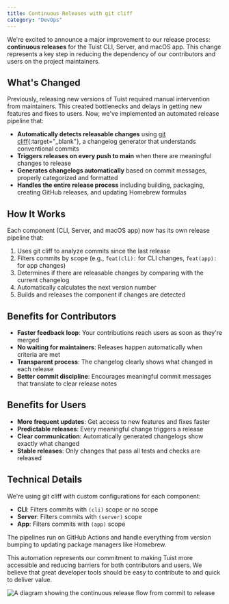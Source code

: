 ```yaml
---
title: Continuous Releases with git cliff
category: "DevOps"
---
```


We're excited to announce a major improvement to our release process: **continuous releases** for the Tuist CLI, Server, and macOS app. This change represents a key step in reducing the dependency of our contributors and users on the project maintainers.

## What's Changed

Previously, releasing new versions of Tuist required manual intervention from maintainers. This created bottlenecks and delays in getting new features and fixes to users. Now, we've implemented an automated release pipeline that:

- **Automatically detects releasable changes** using [git cliff](https://git-cliff.org/){:target="_blank"}, a changelog generator that understands conventional commits
- **Triggers releases on every push to main** when there are meaningful changes to release
- **Generates changelogs automatically** based on commit messages, properly categorized and formatted
- **Handles the entire release process** including building, packaging, creating GitHub releases, and updating Homebrew formulas

## How It Works

Each component (CLI, Server, and macOS app) now has its own release pipeline that:

1. Uses git cliff to analyze commits since the last release
2. Filters commits by scope (e.g., `feat(cli):` for CLI changes, `feat(app):` for app changes)
3. Determines if there are releasable changes by comparing with the current changelog
4. Automatically calculates the next version number
5. Builds and releases the component if changes are detected

## Benefits for Contributors

- **Faster feedback loop**: Your contributions reach users as soon as they're merged
- **No waiting for maintainers**: Releases happen automatically when criteria are met
- **Transparent process**: The changelog clearly shows what changed in each release
- **Better commit discipline**: Encourages meaningful commit messages that translate to clear release notes

## Benefits for Users

- **More frequent updates**: Get access to new features and fixes faster
- **Predictable releases**: Every meaningful change triggers a release
- **Clear communication**: Automatically generated changelogs show exactly what changed
- **Stable releases**: Only changes that pass all tests and checks are released

## Technical Details

We're using git cliff with custom configurations for each component:
- **CLI**: Filters commits with `(cli)` scope or no scope
- **Server**: Filters commits with `(server)` scope
- **App**: Filters commits with `(app)` scope

The pipelines run on GitHub Actions and handle everything from version bumping to updating package managers like Homebrew.

This automation represents our commitment to making Tuist more accessible and reducing barriers for both contributors and users. We believe that great developer tools should be easy to contribute to and quick to deliver value.

![A diagram showing the continuous release flow from commit to release](/marketing/images/changelog/2025.01.22-continuous-releases/flow.png)
